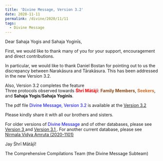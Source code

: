 ```yaml
---
title: 'Divine Message, Version 3.2'
date: 2020-11-11
permalink: /divine/2020/11/11
tags:
  - Divine Message
---
```


<p>
Dear Sahaja Yogis and Sahaja Yoginīs,
</p>

First, we would like to thank many of you for your support, encouragement and direct contributions. 

In particular, we would like to thank Daniel Bostan for pointing out to us the discrepancy between Narakāsura and Tārakāsura. This has been addressed in the new Version 3.2.

Also, Version 3.2 completes the feature<br>
Three protocols observed towards <font color="red"><b>Śhrī Mātājī</b></font>: <font color="SaddleBrown"><b>Family Members</b></font>, <font color="Chocolate"><b>Seekers</b></font>, and <b>Sahaja Yogis</b>/<b>Sahaja Yoginīs</b>.

The pdf file <font color="blue">Divine Message, Version 3.2</font>  is available at the 
<a href="https://drive.google.com/file/d/1IAKCVEtUIM3WNijfUQRbTmJLUYXP_-ZT/view?usp=sharing"> Version 3.2 </a>

Please kindly share it with all our brothers and sisters. 

For older versions of <font color="blue">Divine Message</font> and of other databases, please see <a href="https://seven-teams.github.io/divine/2020/07/18"> Version 3 </a> and <a href="https://seven-teams.github.io/divine/2020/09/13"> Version 3.1 </a>. For another current database, please see <a href="https://drive.google.com/file/d/18qv3oDXR6C1HjTnQi5MDlpgaYDj14mcH/view?usp=sharing">Nirmala Vidya Amruta (2020-1101)</a>

Jay Śhrī Mātājī!

The Comprehensive Compilations Team (the Divine Message Subteam)